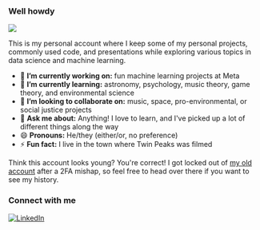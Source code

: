 ### Well howdy

![](https://komarev.com/ghpvc/?username=MacalusoJeff&style=flat-square)

This is my personal account where I keep some of my personal projects, commonly used code, and presentations while exploring various topics in data science and machine learning.

- 🔭 **I’m currently working on:** fun machine learning projects at Meta
- 🌱 **I’m currently learning:** astronomy, psychology, music theory, game theory, and environmental science
- 👯 **I’m looking to collaborate on:** music, space, pro-environmental, or social justice projects
- 💬 **Ask me about:** Anything! I love to learn, and I've picked up a lot of different things along the way
- 😄 **Pronouns:** He/they (either/or, no preference)
- ⚡ **Fun fact:** I live in the town where Twin Peaks was filmed

Think this account looks young? You're correct! I got locked out of [my old account](https://github.com/JeffMacaluso) after a 2FA mishap, so feel free to head over there if you want to see my history.

### Connect with me

<a href="https://www.linkedin.com/in/macalusojeff/" target="_blank"><img src="https://img.shields.io/badge/LinkedIn-0077B5?style=for-the-badge&logo=linkedin&logoColor=white" alt="LinkedIn"></a>
